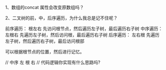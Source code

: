 1、数组的concat 属性会改变原数组吗？

2、二叉树的前，中，后序遍历，为什么我总是记不住呢？

前序遍历： 根左右  先访问根节点，然后遍历左子树，最后遍历右子树
中序遍历： 左根右  先遍历左子树，然后访问根，最后遍历右子树
后序遍历： 左右根  先遍历左子树，然后遍历右子树，最后访问根部

可以根据根节点的位置，然后进行记忆。

// 中序 左  根 右
// 代码逻辑你实现有什么思路吗?